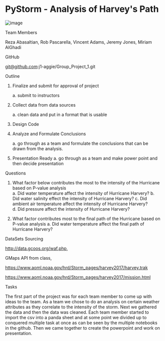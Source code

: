 # PyStorm - Analysis of Harvey's Path

![image](https://user-images.githubusercontent.com/66078772/93001484-e89ca900-f4f4-11ea-9d40-eaaf7ec9ce3d.png)

Team Members

  Reza Abasaltian, Rob Pascarella, Vincent Adams, Jeremy Jones, Miriam AlGhadi

GitHub

  git@github.com:j1-aggie/Group_Project_1.git

Outline
 1. Finalize and submit for approval of project
    
    a. submit to instructors
 2. Collect data from data sources
 
    a. clean data and put in a format that is usable
 3. Design Code
 
 4. Analyze and Formulate Conclusions
 
    a. go through as a team and formulate the conclusions that can be drawn from the analysis.
 5. Presentation Ready
    a. go through as a team and make power point and then decide presentation 

Questions
  
  1. What factor below contributes the most to the intensity of the Hurricane based on P-value analysis     
    a. Did water temperature affect the intensity of Hurricane Harvery?
    b. Did water salinity effect the intensity of Hurricane Harvery?
    c. Did ambient air temperature affect the intensity of Hurricane Harvery?  
    d. Did pressure affect the intensity of Hurricane Harvery?
  
  2. What factor contributes most to the final path of the Hurricane based on P-value analysis
    a. Did water temperature affect the final path of Hurricane Harvery?
  
DataSets Sourcing 

  http://data.gcoos.org/waf.php,
  
  GMaps API from class, 
  
  https://www.aoml.noaa.gov/hrd/Storm_pages/harvey2017/harvey.trak
  
  https://www.aoml.noaa.gov/hrd/Storm_pages/harvey2017/mission.html
  
  
Tasks

The first part of the project was for each team member to come up with ideas to the team.  As a team we chose to do an analysis on certain weather attributes as they correlate to the intensity of the storm.  Next we gathered the data and then the data was cleaned.  Each team member started to import the csv into a panda sheet and at some point we divided up to conquered multiple task at once as can be seen by the multiple notebooks in the github. Then we came together to create the powerpoint and work on presentation.    
